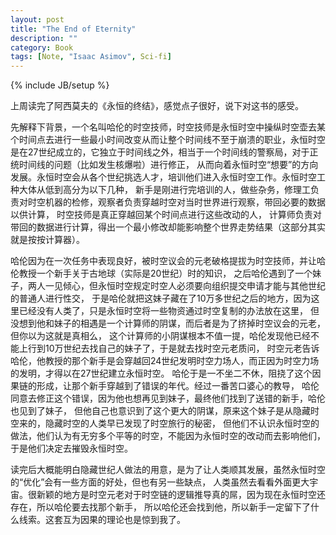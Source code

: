 ```yaml
---
layout: post
title: "The End of Eternity"
description: ""
category: Book
tags: [Note, "Isaac Asimov", Sci-fi]
---
```

{% include JB/setup %}

上周读完了阿西莫夫的《永恒的终结》，感觉点子很好，说下对这书的感受。

先解释下背景，一个名叫哈伦的时空技师，时空技师是永恒时空中操纵时空壶去某个时间点去进行一些最小时间改变从而让整个时间线不至于崩溃的职业，永恒时空是在27世纪成立的，它独立于时间线之外，相当于一个时间线的警察局，对于正统时间线的问题（比如发生核爆啦）进行修正，
从而向着永恒时空“想要”的方向发展。永恒时空会从各个世纪挑选人才，培训他们进入永恒时空工作。永恒时空工种大体从低到高分为以下几种，
新手是刚进行完培训的人，做些杂务，修理工负责对时空机器的检修，观察者负责穿越时空对当时世界进行观察，带回必要的数据以供计算，
时空技师是真正穿越回某个时间点进行这些改动的人，
计算师负责对带回的数据进行计算，得出一个最小修改却能影响整个世界走势结果（这部分其实就是按按计算器）。

哈伦因为在一次任务中表现良好，被时空议会的元老破格提拔为时空技师，并让哈伦教授一个新手关于古地球（实际是20世纪）时的知识，
之后哈伦遇到了一个妹子，两人一见倾心，但永恒时空规定时空人必须要向组织提交申请才能与其他世纪的普通人进行性交，
于是哈伦就把这妹子藏在了10万多世纪之后的地方，因为这里已经没有人类了，只是永恒时空将一些物资通过时空复制的办法放在这里，
但没想到他和妹子的相遇是一个计算师的阴谋，而后者是为了挤掉时空议会的元老，但你以为这就是真相么，
这个计算师的小阴谋根本不值一提，哈伦发现他已经不能上行到10万世纪去找自己的妹子了，于是就去找时空元老质问，
时空元老告诉哈伦，他教授的那个新手是会穿越回24世纪发明时空力场人，而正因为时空力场的发明，才得以在27世纪建立永恒时空。
哈伦于是一不坐二不休，阻挠了这个因果链的形成，让那个新手穿越到了错误的年代。经过一番苦口婆心的教导，
哈伦同意去修正这个错误，因为他也想再见到妹子，最终他们找到了送错的新手，哈伦也见到了妹子，
但他自己也意识到了这个更大的阴谋，原来这个妹子是从隐藏时空来的，隐藏时空的人类早已发现了时空旅行的秘密，
但他们不认识永恒时空的做法，他们认为有无穷多个平等的时空，不能因为永恒时空的改动而去影响他们，于是他们决定去摧毁永恒时空。

读完后大概能明白隐藏世纪人做法的用意，是为了让人类顺其发展，虽然永恒时空的“优化”会有一些方面的好处，但也有另一些缺点，
人类虽然去看看外面更大宇宙。很新颖的地方是时空元老对于时空链的逻辑推导真的屌，因为现在永恒时空还存在，所以哈伦要去找那个新手，
所以哈伦还会找到他，所以新手一定留下了什么线索。这套互为因果的理论也是惊到我了。
